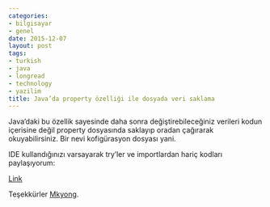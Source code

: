 ```yaml
---
categories:
- bilgisayar
- genel
date: 2015-12-07
layout: post
tags:
- turkish
- java
- longread
- technology
- yazilim
title: Java’da property özelliği ile dosyada veri saklama
---
```


Java’daki bu özellik sayesinde daha sonra değiştirebileceğiniz verileri kodun içerisine değil property dosyasında saklayıp oradan çağırarak okuyabilirsiniz. Bir nevi kofigürasyon dosyası yani.

IDE kullandığınızı varsayarak try’ler ve importlardan hariç kodları paylaşıyorum:

[Link](https://gist.github.com/suatatan/23b8745869f37a19b9fa)

Teşekkürler [Mkyong](http://www.mkyong.com/java/java-properties-file-examples/).
